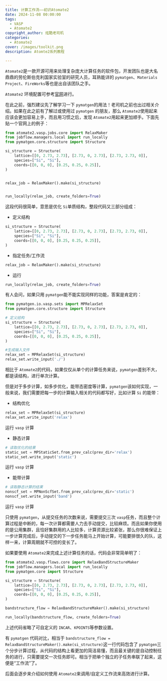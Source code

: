 ```yaml
---
title: 计算工作流——初识Atomate2
date: 2024-11-08 00:00:00
tags:
  - VASP
  - Atomate2
copyright_author: 炫酷老司机
categories:
  - Atomate2
cover: /images/toolkit.png
description: Atomte2系列教程

---
```


`Atomate2` ​是一款开源可用来处理复杂庞大计算任务的软件包，开发团队也是大名鼎鼎的劳伦斯伯克利国家实验室的研究人员，耳熟能详的 `pymatgen`​、`Materials Project`​、`FireWorks` ​等也是出自该团队之手。

`Atomate2` ​环境配置可参考[官网](https://materialsproject.github.io/atomate2/user/install.html)进行。

在此之前，强烈建议先了解学习一下 `pymatgen` ​的用法！老司机之前也出过相关介绍。如果在此之前有了解过或使用过 `pymatgen` ​的朋友，那么 `Atomate2` ​使用起来应该会更加容易上手，而且用习惯之后，发现 `Atomate2` ​用起来更加顺手。下面先贴一个官网上的例子：

```python
from atomate2.vasp.jobs.core import RelaxMaker
from jobflow.managers.local import run_locally
from pymatgen.core.structure import Structure

si_structure = Structure(
    lattice=[[0, 2.73, 2.73], [2.73, 0, 2.73], [2.73, 2.73, 0]],
    species=["Si", "Si"],
    coords=[[0, 0, 0], [0.25, 0.25, 0.25]],
)


relax_job = RelaxMaker().make(si_structure)


run_locally(relax_job, create_folders=True)
```

这段代码很简单，意思是优化 `Si` ​单质结构，整段代码又三部分组成：

* 定义结构

```python
si_structure = Structure(
    lattice=[[0, 2.73, 2.73], [2.73, 0, 2.73], [2.73, 2.73, 0]],
    species=["Si", "Si"],
    coords=[[0, 0, 0], [0.25, 0.25, 0.25]],
)
```

* 指定任务/工作流

```python
relax_job = RelaxMaker().make(si_structure)
```

* 运行

```python
run_locally(relax_job, create_folders=True)
```

有人会问，如果只用 `pymatgen` ​能不能实现同样的功能，答案是肯定的：

```python
from pymatgen.io.vasp.sets import MPRelaxSet
from pymatgen.core.structure import Structure

# 定义结构
si_structure = Structure(
    lattice=[[0, 2.73, 2.73], [2.73, 0, 2.73], [2.73, 2.73, 0]],
    species=["Si", "Si"],
    coords=[[0, 0, 0], [0.25, 0.25, 0.25]],
)

#生成输入文件
relax_set = MPRelaxSet(si_structure)
relax_set.write_input('./')
```

相比于 `Atomate2` ​的代码，如果仅仅从单个的计算任务来说，`pymatgen` ​差别不大，都是读结构，进行单次计算。

但是对于多步计算，如多步优化，能带态密度等计算，`pymatgen` ​该如何实现，一般来说，我们需要把每一步的计算输入相关的代码都写好，比如计算 `Si` ​的能带：

* 结构优化

```python
relax_set = MPRelaxSet(si_structure)
relax_set.write_input('relax')
```

运行 `vasp` ​计算

* 静态计算

```python
# 读取优化的结果
static_set = MPStaticSet.from_prev_calc(prev_dir='relax')
static_set.write_input('static')
```

运行 `vasp` ​计算

* 能带计算

```python
# 读取静态计算的结果
nonscf_set = MPNonScfSet.from_prev_calc(prev_dir='static')
nonscf_set.write_input('band')
```

运行 `vasp` ​计算

只使用 `pymatgen`​，从提交任务的次数来说，需要提交三次 `vasp` ​任务，而且整个计算过程是中断的，每一次计算都需要人力去手动提交，比较麻烦。而且如果你使用的是公用集群，且恰好集群用的人比较多，计算资源比较紧张，那么你很难保证上一步计算完成后，手动提交的下一步任务能马上开始计算，可能要排很久的队，这样一来，计算周期就不可控的变长了。

如果要使用 `Atomate2` ​来完成上述计算任务的话，代码会非常简单明了：

```python
from atomate2.vasp.flows.core import RelaxBandStructureMaker
from jobflow.managers.local import run_locally
from pymatgen.core import Structure

si_structure = Structure(
    lattice=[[0, 2.73, 2.73], [2.73, 0, 2.73], [2.73, 2.73, 0]],
    species=["Si", "Si"],
    coords=[[0, 0, 0], [0.25, 0.25, 0.25]],
)

bandstructure_flow = RelaxBandStructureMaker().make(si_structure)

run_locally(bandstructure_flow, create_folders=True)
```

上述代码省略了可自定义的 `INCAR`​、`KPOINTS` ​等参数设置。

有 `pymatgen` ​代码对比，相当于 `bandstructure_flow = RelaxBandStructureMaker().make(si_structure)` ​这一行代码包含了 `pymatgen` ​三个分步计算过程，从代码的结构上看更加的简洁易懂，而且最关键的是自动控制任务的进行，只需要提交一次任务即可。相当于把单个独立的子任务串联了起来，这便是“工作流”了。

后面会逐步来介绍如何使用 `Atomate2` ​来调用/自定义工作流来高效进行计算。

‍
